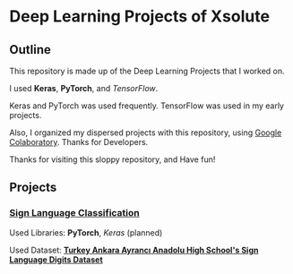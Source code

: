 # Deep Learning Projects of Xsolute

## Outline

This repository is made up of the Deep Learning Projects that I worked on.

I used **Keras**, **PyTorch**, and *TensorFlow*.

Keras and PyTorch was used frequently. TensorFlow was used in my early projects.

Also, I organized my dispersed projects with this repository, using [Google Colaboratory](https://colab.research.google.com). Thanks for Developers.

Thanks for visiting this sloppy repository, and Have fun!

## Projects

### [Sign Language Classification](https://github.com/Xsolute/DeepLearningNotebooks/tree/master/Projects/SignLanguage)
Used Libraries: **PyTorch**, *Keras* (planned)

Used Dataset: [**Turkey Ankara Ayrancı Anadolu High School's Sign Language Digits Dataset**](https://www.kaggle.com/ardamavi/sign-language-digits-dataset/home)
<!--stackedit_data:
eyJoaXN0b3J5IjpbLTE5NzcxMzk1NTgsNzMwOTk4MTE2XX0=
-->